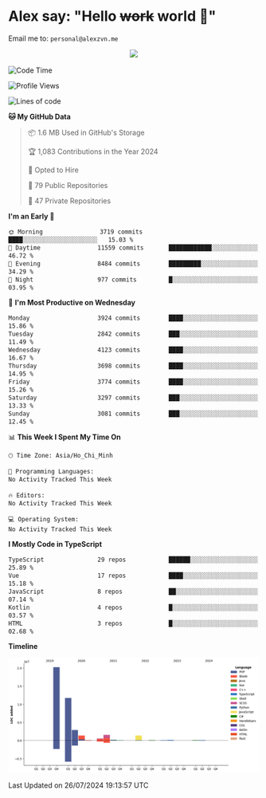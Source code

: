 # Alex say: "Hello ~~work~~ world 🐾"
Email me to: `personal@alexzvn.me`


<p align=center>
  <a href="https://skillicons.dev">
    <img src="https://skillicons.dev/icons?i=ts,js,php,nodejs,bun,vue,nuxt,react,svelte,tauri,laravel,rust,mongodb,docker,electron,redis,rabbitmq,tailwind,git,cloudflare,elysia,mysql,nginx,rollupjs,sentry,ubuntu,yarn,html,css,vite" />
  </a>
</p>

<!--START_SECTION:waka-->
![Code Time](http://img.shields.io/badge/Code%20Time-1%2C066%20hrs%2055%20mins-blue)

![Profile Views](http://img.shields.io/badge/Profile%20Views-0-blue)

![Lines of code](https://img.shields.io/badge/From%20Hello%20World%20I%27ve%20Written-40.5%20million%20lines%20of%20code-blue)

**🐱 My GitHub Data** 

> 📦 1.6 MB Used in GitHub's Storage 
 > 
> 🏆 1,083 Contributions in the Year 2024
 > 
> 💼 Opted to Hire
 > 
> 📜 79 Public Repositories 
 > 
> 🔑 47 Private Repositories 
 > 
**I'm an Early 🐤** 

```text
🌞 Morning                3719 commits        ████░░░░░░░░░░░░░░░░░░░░░   15.03 % 
🌆 Daytime                11559 commits       ████████████░░░░░░░░░░░░░   46.72 % 
🌃 Evening                8484 commits        █████████░░░░░░░░░░░░░░░░   34.29 % 
🌙 Night                  977 commits         █░░░░░░░░░░░░░░░░░░░░░░░░   03.95 % 
```
📅 **I'm Most Productive on Wednesday** 

```text
Monday                   3924 commits        ████░░░░░░░░░░░░░░░░░░░░░   15.86 % 
Tuesday                  2842 commits        ███░░░░░░░░░░░░░░░░░░░░░░   11.49 % 
Wednesday                4123 commits        ████░░░░░░░░░░░░░░░░░░░░░   16.67 % 
Thursday                 3698 commits        ████░░░░░░░░░░░░░░░░░░░░░   14.95 % 
Friday                   3774 commits        ████░░░░░░░░░░░░░░░░░░░░░   15.26 % 
Saturday                 3297 commits        ███░░░░░░░░░░░░░░░░░░░░░░   13.33 % 
Sunday                   3081 commits        ███░░░░░░░░░░░░░░░░░░░░░░   12.45 % 
```


📊 **This Week I Spent My Time On** 

```text
🕑︎ Time Zone: Asia/Ho_Chi_Minh

💬 Programming Languages: 
No Activity Tracked This Week

🔥 Editors: 
No Activity Tracked This Week

💻 Operating System: 
No Activity Tracked This Week
```

**I Mostly Code in TypeScript** 

```text
TypeScript               29 repos            ██████░░░░░░░░░░░░░░░░░░░   25.89 % 
Vue                      17 repos            ████░░░░░░░░░░░░░░░░░░░░░   15.18 % 
JavaScript               8 repos             ██░░░░░░░░░░░░░░░░░░░░░░░   07.14 % 
Kotlin                   4 repos             █░░░░░░░░░░░░░░░░░░░░░░░░   03.57 % 
HTML                     3 repos             █░░░░░░░░░░░░░░░░░░░░░░░░   02.68 % 
```



**Timeline**

![Lines of Code chart](https://raw.githubusercontent.com/alexzvn/alexzvn/main/assets/bar_graph.png)


 Last Updated on 26/07/2024 19:13:57 UTC
<!--END_SECTION:waka-->
